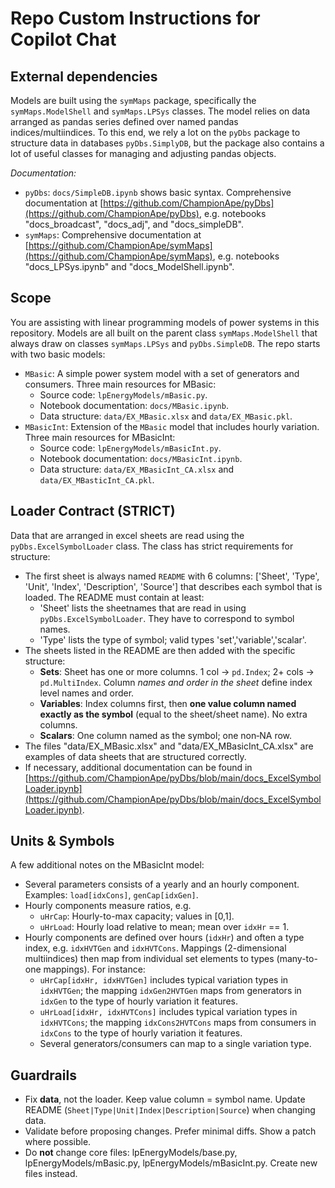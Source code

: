 # Repo Custom Instructions for Copilot Chat

## External dependencies
Models are built using the `symMaps` package, specifically the `symMaps.ModelShell` and `symMaps.LPSys` classes. The model relies on data arranged as pandas series defined over named pandas indices/multiindices. To this end, we rely a lot on the `pyDbs` package to structure data in databases `pyDbs.SimplyDB`, but the package also contains a lot of useful classes for managing and adjusting pandas objects.

*Documentation:*
- `pyDbs`: `docs/SimpleDB.ipynb` shows basic syntax. Comprehensive documentation at [https://github.com/ChampionApe/pyDbs](https://github.com/ChampionApe/pyDbs), e.g. notebooks "docs_broadcast", "docs_adj", and "docs_simpleDB". 
- `symMaps`: Comprehensive documentation at [https://github.com/ChampionApe/symMaps](https://github.com/ChampionApe/symMaps), e.g. notebooks "docs_LPSys.ipynb" and "docs_ModelShell.ipynb".

## Scope
You are assisting with linear programming models of power systems in this repository. Models are all built on the parent class `symMaps.ModelShell` that always draw on classes `symMaps.LPSys` and `pyDbs.SimpleDB`. The repo starts with two basic models:
- `MBasic`: A simple power system model with a set of generators and consumers. Three main resources for MBasic:
    - Source code: `lpEnergyModels/mBasic.py`. 
    - Notebook documentation: `docs/MBasic.ipynb`.
    - Data structure: `data/EX_MBasic.xlsx` and `data/EX_MBasic.pkl`.
- `MBasicInt`: Extension of the `MBasic` model that includes hourly variation. Three main resources for MBasicInt:
    - Source code: `lpEnergyModels/mBasicInt.py`.
    - Notebook documentation: `docs/MBasicInt.ipynb`.
    - Data structure: `data/EX_MBasicInt_CA.xlsx` and `data/EX_MBasticInt_CA.pkl`.

## Loader Contract (STRICT)
Data that are arranged in excel sheets are read using the `pyDbs.ExcelSymbolLoader` class. The class has strict requirements for structure:
- The first sheet is always named `README` with 6 columns: ['Sheet', 'Type', 'Unit', 'Index', 'Description', 'Source'] that describes each symbol that is loaded. The README must contain at least:
    - 'Sheet' lists the sheetnames that are read in using `pyDbs.ExcelSymbolLoader`. They have to correspond to symbol names.
    - 'Type' lists the type of symbol; valid types 'set','variable','scalar'.
- The sheets listed in the README are then added with the specific structure:
    - **Sets**: Sheet has one or more columns. 1 col → `pd.Index`; 2+ cols → `pd.MultiIndex`. Column *names and order in the sheet* define index level names and order. 
    - **Variables**: Index columns first, then **one value column named exactly as the symbol** (equal to the sheet/sheet name). No extra columns. 
    - **Scalars**: One column named as the symbol; one non‑NA row.
- The files "data/EX_MBasic.xlsx" and "data/EX_MBasicInt_CA.xlsx" are examples of data sheets that are structured correctly. 
- If necessary, additional documentation can be found in [https://github.com/ChampionApe/pyDbs/blob/main/docs_ExcelSymbolLoader.ipynb](https://github.com/ChampionApe/pyDbs/blob/main/docs_ExcelSymbolLoader.ipynb).

## Units & Symbols
A few additional notes on the MBasicInt model:
- Several parameters consists of a yearly and an hourly component. Examples: `load[idxCons]`, `genCap[idxGen]`.
- Hourly components measure ratios, e.g.
    - `uHrCap`: Hourly-to-max capacity; values in [0,1].
    - `uHrLoad`: Hourly load relative to mean; mean over `idxHr` == 1.
- Hourly components are defined over hours (`idxHr`) and often a type index, e.g. `idxHVTGen` and `idxHVTCons`. Mappings (2-dimensional multiindices) then map from individual set elements to types (many-to-one mappings). For instance:
    - `uHrCap[idxHr, idxHVTGen]` includes typical variation types in `idxHVTGen`; the mapping `idxGen2HVTGen` maps from generators in `idxGen` to the type of hourly variation it features.
    - `uHrLoad[idxHr, idxHVTCons]` includes typical variation types in `idxHVTCons`; the mapping `idxCons2HVTCons` maps from consumers in `idxCons` to the type of hourly variation it features.
    - Several generators/consumers can map to a single variation type. 


## Guardrails
- Fix **data**, not the loader. Keep value column = symbol name. Update README (`Sheet|Type|Unit|Index|Description|Source`) when changing data.
- Validate before proposing changes. Prefer minimal diffs. Show a patch where possible.
- Do **not** change core files: lpEnergyModels/base.py, lpEnergyModels/mBasic.py, lpEnergyModels/mBasicInt.py. Create new files instead. 